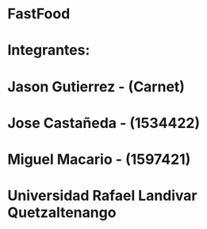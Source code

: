 # FastFood
#
# Integrantes:
# Jason Gutierrez - (Carnet)
# Jose Castañeda - (1534422)
# Miguel Macario - (1597421)
# Universidad Rafael Landivar Quetzaltenango

